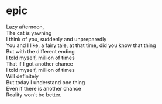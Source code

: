 # epic

Lazy afternoon,<br>
The cat is yawning<br>
I think of you, suddenly and unpreparedly<br>
You and I like, a fairy tale, at that time, did you know that thing<br>
But with the different ending<br>
I told myself, million of times<br>
That if I got another chance<br>
I told myself, million of times<br>
Will definitely<br>
But today I understand one thing<br>
Even if there is another chance<br>
Reality won’t be better.